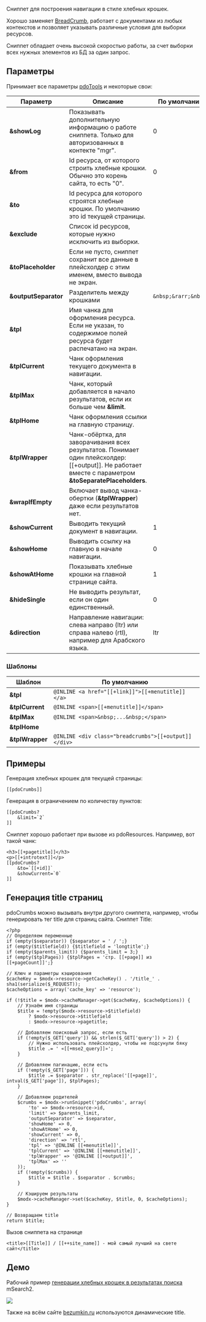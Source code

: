 Сниппет для построения навигации в стиле хлебных крошек.

Хорошо заменяет [BreadCrumb][1], работает с документами из любых контекстов и позволяет указывать различные условия для выборки ресурсов.

Сниппет обладает очень высокой скоростью работы, за счет выборки всех нужных элементов из БД за один запрос.

## Параметры
Принимает все параметры [pdoTools][2] и некоторые свои:

Параметр | Описание | По умолчанию
---|---|---
**&showLog** | Показывать дополнительную информацию о работе сниппета. Только для авторизованных в контекте "mgr". | 0
**&from** | Id ресурса, от которого строить хлебные крошки. Обычно это корень сайта, то есть "0". | 0
**&to** | Id ресурса для которого строятся хлебные крошки. По умолчанию это id текущей страницы.
**&exclude** | Список id ресурсов, которые нужно исключить из выборки.
**&toPlaceholder** | Если не пусто, сниппет сохранит все данные в плейсхолдер с этим именем, вместо вывода не экран.
**&outputSeparator** | Разделитель между крошками | `&nbsp;&rarr;&nbsp;`
**&tpl** | Имя чанка для оформления ресурса. Если не указан, то содержимое полей ресурса будет распечатано на экран.
**&tplCurrent** | Чанк оформления текущего документа в навигации.
**&tplMax** | Чанк, который добавляется в начало результатов, если их больше чем **&limit**.
**&tplHome** | Чанк оформления ссылки на главную страницу.
**&tplWrapper** | Чанк-обёртка, для заворачивания всех результатов. Понимает один плейсхолдер: [[+output]]. Не работает вместе с параметром **&toSeparatePlaceholders**.
**&wrapIfEmpty** | Включает вывод чанка-обертки (**&tplWrapper**) даже если результатов нет.
**&showCurrent** | Выводить текущий документ в навигации. | 1
**&showHome** | Выводить ссылку на главную в начале навигации. | 0
**&showAtHome** | Показывать хлебные крошки на главной странице сайта. | 1
**&hideSingle** | Не выводить результат, если он один единственный. | 0
**&direction** | Направление навигации: слева направо (ltr) или справа налево (rtl), например для Арабского языка. | ltr

### Шаблоны

Шаблон | По умолчанию
---|---
**&tpl** | `@INLINE <a href="[[+link]]">[[+menutitle]]</a>`
**&tplCurrent** | `@INLINE <span>[[+menutitle]]</span>`
**&tplMax** | `@INLINE <span>&nbsp;...&nbsp;</span>`
**&tplHome** | 
**&tplWrapper** | `@INLINE <div class="breadcrumbs">[[+output]]</div>`

## Примеры
Генерация хлебных крошек для текущей страницы:
```
[[pdoCrumbs]]
```

Генерация в ограничением по количеству пунктов:
```
[[pdoCrumbs?
	&limit=`2`
]]
```

Сниппет хорошо работает при вызове из pdoResources. Например, вот такой чанк:
```
<h3>[[+pagetitle]]</h3>
<p>[[+introtext]]</p>
[[pdoCrumbs?
	&to=`[[+id]]`
	&showCurrent=`0`
]]
```

## Генерация title страниц
pdoCrumbs можно вызывать внутри другого сниппета, например, чтобы генерировать тег title для страниц сайта.
Сниппет Title:
```
<?php
// Определяем переменные
if (empty($separator)) {$separator = ' / ';}
if (empty($titlefield)) {$titlefield = 'longtitle';}
if (empty($parents_limit)) {$parents_limit = 3;}
if (empty($tplPages)) {$tplPages = 'стр. [[+page]] из [[+pageCount]]';}

// Ключ и параметры кэширования
$cacheKey = $modx->resource->getCacheKey() . '/title_' . sha1(serialize($_REQUEST));
$cacheOptions = array('cache_key' => 'resource');

if (!$title = $modx->cacheManager->get($cacheKey, $cacheOptions)) {
	// Узнаём имя страницы
	$title = !empty($modx->resource->$titlefield)
		? $modx->resource->$titlefield
		: $modx->resource->pagetitle;

	// Добавляем поисковый запрос, если есть
	if (!empty($_GET['query']) && strlen($_GET['query']) > 2) {
		// Нужно использовать плейсхолдер, чтобы не подсунули бяку
		$title .= ' «[[+mse2_query]]»';
	}

	// Добавляем пагинацию, если есть
	if (!empty($_GET['page'])) {
		$title .= $separator . str_replace('[[+page]]', intval($_GET['page']), $tplPages);
	}

	// Добавляем родителей
	$crumbs = $modx->runSnippet('pdoCrumbs', array(
		'to' => $modx->resource->id,
		'limit' => $parents_limit,
		'outputSeparator' => $separator,
		'showHome' => 0,
		'showAtHome' => 0,
		'showCurrent' => 0,
		'direction' => 'rtl',
		'tpl' => '@INLINE [[+menutitle]]',
		'tplCurrent' => '@INLINE [[+menutitle]]',
		'tplWrapper' => '@INLINE [[+output]]',
		'tplMax' => ''
	));
	if (!empty($crumbs)) {
		$title = $title . $separator . $crumbs;
	}

	// Кэшируем результаты
	$modx->cacheManager->set($cacheKey, $title, 0, $cacheOptions);
}

// Возвращаем title
return $title;
```

Вызов сниппета на странице
```
<title>[[Title]] / [[++site_name]] - мой самый лучший на свете сайт</title>
```

## Демо
Рабочий пример [генерации хлебных крошек в результатах поиска][3] mSearch2.

[![](http://st.bezumkin.ru/files/a/f/4/af4033fffb71ad040e3ff2f6c01d9bf5s.jpg)](http://st.bezumkin.ru/files/a/f/4/af4033fffb71ad040e3ff2f6c01d9bf5.png)

Также на всём сайте [bezumkin.ru][4] используются динамические title.


[1]: http://rtfm.modx.com/extras/revo/breadcrumb
[2]: /ru/01_Компоненты/01_pdoTools/04_Общие_параметры.md
[3]: http://bezumkin.ru/search?query=pdotools
[4]: http://bezumkin.ru/